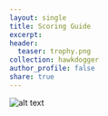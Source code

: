 ```yaml
---
layout: single
title: Scoring Guide
excerpt: 
header: 
  teaser: trophy.png
collection: hawkdogger
author_profile: false
share: true
---
```


![alt text](scoring_guide.PNG)


